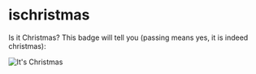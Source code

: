 # ischristmas
Is it Christmas? This badge will tell you (passing means yes, it is indeed christmas):


![It's Christmas](https://github.com/geekskick/ischristmas/workflows/It's%20Christmas/badge.svg)
